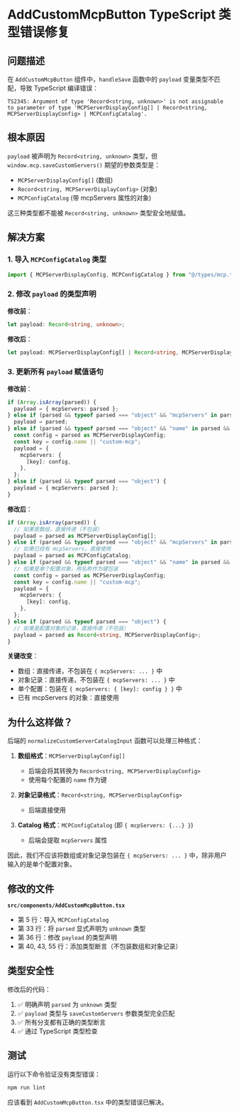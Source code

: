 # AddCustomMcpButton TypeScript 类型错误修复

## 问题描述
在 `AddCustomMcpButton` 组件中，`handleSave` 函数中的 `payload` 变量类型不匹配，导致 TypeScript 编译错误：

```
TS2345: Argument of type 'Record<string, unknown>' is not assignable to parameter of type 'MCPServerDisplayConfig[] | Record<string, MCPServerDisplayConfig> | MCPConfigCatalog'.
```

## 根本原因
`payload` 被声明为 `Record<string, unknown>` 类型，但 `window.mcp.saveCustomServers()` 期望的参数类型是：
- `MCPServerDisplayConfig[]` (数组)
- `Record<string, MCPServerDisplayConfig>` (对象)
- `MCPConfigCatalog` (带 mcpServers 属性的对象)

这三种类型都不能被 `Record<string, unknown>` 类型安全地赋值。

## 解决方案

### 1. 导入 `MCPConfigCatalog` 类型
```typescript
import { MCPServerDisplayConfig, MCPConfigCatalog } from "@/types/mcp.ts";
```

### 2. 修改 `payload` 的类型声明
**修改前**：
```typescript
let payload: Record<string, unknown>;
```

**修改后**：
```typescript
let payload: MCPServerDisplayConfig[] | Record<string, MCPServerDisplayConfig> | MCPConfigCatalog;
```

### 3. 更新所有 `payload` 赋值语句

**修改前**：
```typescript
if (Array.isArray(parsed)) {
  payload = { mcpServers: parsed };
} else if (parsed && typeof parsed === "object" && "mcpServers" in parsed) {
  payload = parsed;
} else if (parsed && typeof parsed === "object" && "name" in parsed && "command" in parsed) {
  const config = parsed as MCPServerDisplayConfig;
  const key = config.name || "custom-mcp";
  payload = {
    mcpServers: {
      [key]: config,
    },
  };
} else if (parsed && typeof parsed === "object") {
  payload = { mcpServers: parsed };
}
```

**修改后**：
```typescript
if (Array.isArray(parsed)) {
  // 如果是数组，直接传递（不包装）
  payload = parsed as MCPServerDisplayConfig[];
} else if (parsed && typeof parsed === "object" && "mcpServers" in parsed) {
  // 如果已经有 mcpServers，直接使用
  payload = parsed as MCPConfigCatalog;
} else if (parsed && typeof parsed === "object" && "name" in parsed && "command" in parsed) {
  // 如果是单个配置对象，用名称作为键包装
  const config = parsed as MCPServerDisplayConfig;
  const key = config.name || "custom-mcp";
  payload = {
    mcpServers: {
      [key]: config,
    },
  };
} else if (parsed && typeof parsed === "object") {
  // 如果是配置对象的记录，直接传递（不包装）
  payload = parsed as Record<string, MCPServerDisplayConfig>;
}
```

**关键改变**：
- 数组：直接传递，不包装在 `{ mcpServers: ... }` 中
- 对象记录：直接传递，不包装在 `{ mcpServers: ... }` 中
- 单个配置：包装在 `{ mcpServers: { [key]: config } }` 中
- 已有 mcpServers 的对象：直接使用

## 为什么这样做？

后端的 `normalizeCustomServerCatalogInput` 函数可以处理三种格式：

1. **数组格式**：`MCPServerDisplayConfig[]`
   - 后端会将其转换为 `Record<string, MCPServerDisplayConfig>`
   - 使用每个配置的 `name` 作为键

2. **对象记录格式**：`Record<string, MCPServerDisplayConfig>`
   - 后端直接使用

3. **Catalog 格式**：`MCPConfigCatalog` (即 `{ mcpServers: {...} }`)
   - 后端会提取 `mcpServers` 属性

因此，我们不应该将数组或对象记录包装在 `{ mcpServers: ... }` 中，除非用户输入的是单个配置对象。

## 修改的文件

**`src/components/AddCustomMcpButton.tsx`**
- 第 5 行：导入 `MCPConfigCatalog`
- 第 33 行：将 `parsed` 显式声明为 `unknown` 类型
- 第 36 行：修改 `payload` 的类型声明
- 第 40, 43, 55 行：添加类型断言（不包装数组和对象记录）

## 类型安全性

修改后的代码：
1. ✅ 明确声明 `parsed` 为 `unknown` 类型
2. ✅ `payload` 类型与 `saveCustomServers` 参数类型完全匹配
3. ✅ 所有分支都有正确的类型断言
4. ✅ 通过 TypeScript 类型检查

## 测试

运行以下命令验证没有类型错误：
```bash
npm run lint
```

应该看到 `AddCustomMcpButton.tsx` 中的类型错误已解决。

